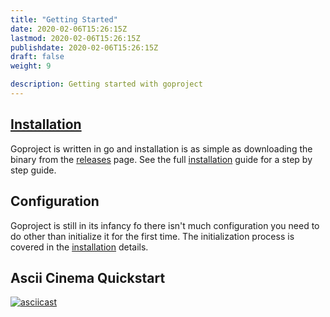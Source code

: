 ```yaml
---
title: "Getting Started"
date: 2020-02-06T15:26:15Z
lastmod: 2020-02-06T15:26:15Z
publishdate: 2020-02-06T15:26:15Z
draft: false
weight: 9

description: Getting started with goproject
---
```


## [Installation](./installation)

Goproject is written in go and installation is as simple as downloading the binary from the [releases](https://github.com/jjunqueira/goproject/releases) page.
See the full [installation](./installation) guide for a step by step guide.

## Configuration

Goproject is still in its infancy fo there isn't much configuration you need to do other than initialize it for the first time.
The initialization process is covered in the [installation](./installation) details.

## Ascii Cinema Quickstart

[![asciicast](https://asciinema.org/a/gAlEVPrKYT12FERhXpm9RKBah.svg)](https://asciinema.org/a/gAlEVPrKYT12FERhXpm9RKBah)
